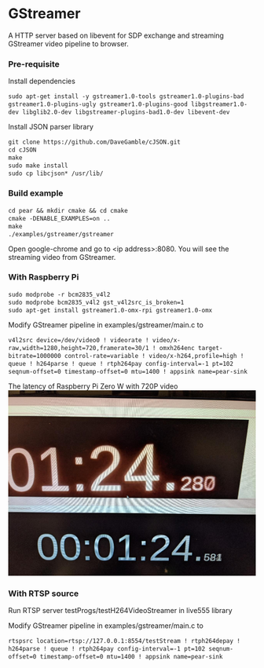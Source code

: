 # GStreamer

A HTTP server based on libevent for SDP exchange and streaming GStreamer video pipeline to browser.

### Pre-requisite

Install dependencies
```
sudo apt-get install -y gstreamer1.0-tools gstreamer1.0-plugins-bad gstreamer1.0-plugins-ugly gstreamer1.0-plugins-good libgstreamer1.0-dev libglib2.0-dev libgstreamer-plugins-bad1.0-dev libevent-dev
```

Install JSON parser library
```
git clone https://github.com/DaveGamble/cJSON.git
cd cJSON
make
sudo make install
sudo cp libcjson* /usr/lib/
```

### Build example
```
cd pear && mkdir cmake && cd cmake
cmake -DENABLE_EXAMPLES=on ..
make
./examples/gstreamer/gstreamer
```

Open google-chrome and go to \<ip address\>:8080. You will see the streaming video from GStreamer.

### With Raspberry Pi
```
sudo modprobe -r bcm2835_v4l2
sudo modprobe bcm2835_v4l2 gst_v4l2src_is_broken=1
sudo apt-get install gstreamer1.0-omx-rpi gstreamer1.0-omx
```

Modify GStreamer pipeline in examples/gstreamer/main.c to
```
v4l2src device=/dev/video0 ! videorate ! video/x-raw,width=1280,height=720,framerate=30/1 ! omxh264enc target-bitrate=1000000 control-rate=variable ! video/x-h264,profile=high ! queue ! h264parse ! queue ! rtph264pay config-interval=-1 pt=102 seqnum-offset=0 timestamp-offset=0 mtu=1400 ! appsink name=pear-sink
```
The latency of Raspberry Pi Zero W with 720P video
![rpi0](https://raw.githubusercontent.com/sepfy/readme-image/main/pear-rpi0.jpg)

### With RTSP source
Run RTSP server testProgs/testH264VideoStreamer in live555 library

Modify GStreamer pipeline in examples/gstreamer/main.c to
```
rtspsrc location=rtsp://127.0.0.1:8554/testStream ! rtph264depay ! h264parse ! queue ! rtph264pay config-interval=-1 pt=102 seqnum-offset=0 timestamp-offset=0 mtu=1400 ! appsink name=pear-sink
```
